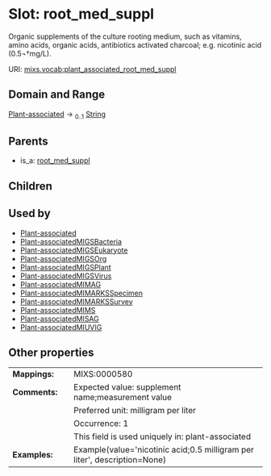 
# Slot: root_med_suppl


Organic supplements of the culture rooting medium, such as vitamins, amino acids, organic acids, antibiotics activated charcoal; e.g. nicotinic acid (0.5¬†mg/L).

URI: [mixs.vocab:plant_associated_root_med_suppl](https://w3id.org/mixs/vocab/plant_associated_root_med_suppl)


## Domain and Range

[Plant-associated](Plant-associated.md) &#8594;  <sub>0..1</sub> [String](types/String.md)

## Parents

 *  is_a: [root_med_suppl](root_med_suppl.md)

## Children


## Used by

 * [Plant-associated](Plant-associated.md)
 * [Plant-associatedMIGSBacteria](Plant-associatedMIGSBacteria.md)
 * [Plant-associatedMIGSEukaryote](Plant-associatedMIGSEukaryote.md)
 * [Plant-associatedMIGSOrg](Plant-associatedMIGSOrg.md)
 * [Plant-associatedMIGSPlant](Plant-associatedMIGSPlant.md)
 * [Plant-associatedMIGSVirus](Plant-associatedMIGSVirus.md)
 * [Plant-associatedMIMAG](Plant-associatedMIMAG.md)
 * [Plant-associatedMIMARKSSpecimen](Plant-associatedMIMARKSSpecimen.md)
 * [Plant-associatedMIMARKSSurvey](Plant-associatedMIMARKSSurvey.md)
 * [Plant-associatedMIMS](Plant-associatedMIMS.md)
 * [Plant-associatedMISAG](Plant-associatedMISAG.md)
 * [Plant-associatedMIUVIG](Plant-associatedMIUVIG.md)

## Other properties

|  |  |  |
| --- | --- | --- |
| **Mappings:** | | MIXS:0000580 |
| **Comments:** | | Expected value: supplement name;measurement value |
|  | | Preferred unit: milligram per liter |
|  | | Occurrence: 1 |
|  | | This field is used uniquely in: plant-associated |
| **Examples:** | | Example(value='nicotinic acid;0.5 milligram per liter', description=None) |

